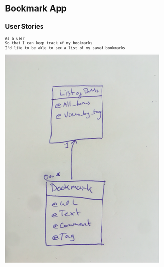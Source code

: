 # Bookmark App

## User Stories

```
As a user
So that I can keep track of my bookmarks
I'd like to be able to see a list of my saved bookmarks
```
![first domain model](public/images/first_domain_model.png)
